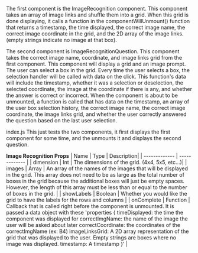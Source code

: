 The first component is the ImageRecognition component. This component takes an array of image links and shuffle them into a grid. When this grid is done displaying, it calls a function in the componentWillUnmount() function that returns a timestamp, the time displayed, the correct image name, the correct image coordinate in the grid, and the 2D array of the image links. (empty strings indicate no image at that box).

The second component is ImageRecognitionQuestion. This component takes the correct image name, coordinate, and image links grid from the first component. This component will display a grid and an image prompt. The user can select a box in the grid. Every time the user selects a box, the selection handler will be called with data on the click. This function's data will include the timestamp, whether it was a selection or deselection, the selected coordinate, the image at the coordinate if there is any, and whether the answer is correct or incorrect. When the component is about to be unmounted, a function is called that has data on the timestamp, an array of the user box selection history, the correct image name, the correct image coordinate, the image links grid, and whether the user correctly answered the question based on the last user selection.

index.js
This just tests the two components, it first displays the first component for some time, and the unmounts it and displays the second question.


**Image Recognition Props**
| Name | Type | Description|
| ------------- | ------------- |
| dimension | Int | The dimensions of the grid. (4x4, 5x5, etc...)|
| images | Array | An array of the names of the images that will be displayed in the grid. This array does not need to be as large as the total number of boxes in the grid because the additional boxes will just be empty spaces. However, the length of this array must be less than or equal to the number of boxes in the grid. |
| showLabels | Boolean | Whether you would like the grid to have the labels for the rows and columns |
| onComplete | Function | Callback that is called right before the component is unmounted. It is passed a data object with these 'properties {
  timeDisplayed: the time the component was displayed for
  correctImgName: the name of the image the user will be asked about later
  correctCoordinate: the coordinates of the correctImgName (ex: B4)
  imageLinksGrid: A 2D array representation of the grid that was displayed to the user. Empty strings are boxes where no image was displayed.
  timestamp: A timestamp
}' |
